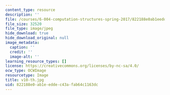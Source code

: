 ```yaml
---
content_type: resource
description: ''
file: /courses/6-004-computation-structures-spring-2017/822188e0ab1eeddec43afab64c1163dc_v10-th.jpg
file_size: 32520
file_type: image/jpeg
hide_download: true
hide_download_original: null
image_metadata:
  caption: ''
  credit: ''
  image-alt: ''
learning_resource_types: []
license: https://creativecommons.org/licenses/by-nc-sa/4.0/
ocw_type: OCWImage
resourcetype: Image
title: v10-th.jpg
uid: 822188e0-ab1e-edde-c43a-fab64c1163dc
---
```

